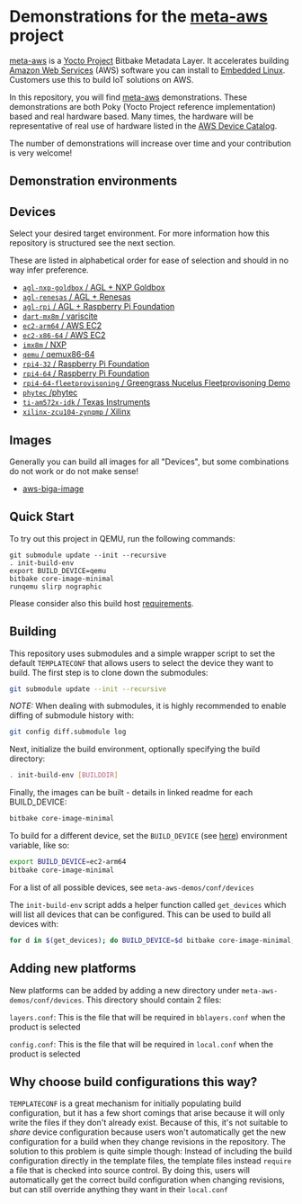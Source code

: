 # Demonstrations for the **[meta-aws](https://github.com/aws/meta-aws)** project

[meta-aws](https://github.com/aws/meta-aws) is a [Yocto
Project](https://www.yoctoproject.org/) Bitbake Metadata Layer. It
accelerates building [Amazon Web Services](https://aws.amazon.com)
(AWS) software you can install to [Embedded
Linux](https://elinux.org/Main_Page). Customers use this to build IoT
solutions on AWS.

In this repository, you will find
[meta-aws](https://github.com/aws/meta-aws) demonstrations.  These
demonstrations are both Poky (Yocto Project reference implementation)
based and real hardware based.  Many times, the hardware will be
representative of real use of hardware listed in the [AWS Device
Catalog](https://devices.amazonaws.com).

The number of demonstrations will increase over time and your
contribution is very welcome!

## Demonstration environments
## Devices

Select your desired target environment.  For more information how this
repository is structured see the next section.

These are listed in alphabetical order for ease of selection and
should in no way infer preference.

- [`agl-nxp-goldbox` / AGL + NXP Goldbox](meta-aws-demos/conf/devices/agl-nxp-goldbox/README.md)
- [`agl-renesas` / AGL + Renesas](meta-aws-demos/conf/devices/agl-renesas/README.md)
- [`agl-rpi` / AGL + Raspberry Pi Foundation](meta-aws-demos/conf/devices/agl-rpi/README.md)
- [`dart-mx8m` / variscite](meta-aws-demos/conf/devices/dart-mx8m/README.md)
- [`ec2-arm64` / AWS EC2](meta-aws-demos/conf/devices/ec2-arm64/README.md)
- [`ec2-x86-64` / AWS EC2](meta-aws-demos/conf/devices/ec2-x86-64/README.md)
- [`imx8m` / NXP](meta-aws-demos/conf/devices/imx8m/README.md)
- [`qemu` / qemux86-64](meta-aws-demos/conf/devices/qemu/README.md)
- [`rpi4-32` / Raspberry Pi Foundation](meta-aws-demos/conf/devices/rpi4-32/README.md)
- [`rpi4-64` / Raspberry Pi Foundation](meta-aws-demos/conf/devices/rpi4-64/README.md)
- [`rpi4-64-fleetprovisoning` / Greengrass Nucelus Fleetprovisoning Demo](meta-aws-demos/conf/devices/rpi4-64-fleetprovisoning/README.md)
- [`phytec` /phytec](meta-aws-demos/conf/devices/phytec/README.md)
- [`ti-am572x-idk` / Texas Instruments](meta-aws-demos/conf/devices/ti-am572x-idk/README.md)
- [`xilinx-zcu104-zynqmp` / Xilinx](meta-aws-demos/conf/devices/xilinx-zcu104-zynqmp/README.md)


## Images
Generally you can build all images for all "Devices", but some combinations do not work or do not make sense!
- [aws-biga-image](meta-aws-demos/recipes-core/images/aws-biga-image/README.md)

## Quick Start

To try out this project in QEMU, run the following commands:

```
git submodule update --init --recursive
. init-build-env
export BUILD_DEVICE=qemu
bitbake core-image-minimal
runqemu slirp nographic
```

Please consider also this build host [requirements](https://docs.yoctoproject.org/ref-manual/system-requirements.html#required-packages-for-the-build-host).

## Building

This repository uses submodules and a simple wrapper script to set the default
`TEMPLATECONF` that allows users to select the device they want to build. The
first step is to clone down the submodules:

```bash
git submodule update --init --recursive
```

*NOTE:* When dealing with submodules, it is highly recommended to enable
diffing of submodule history with:
```bash
git config diff.submodule log
```

Next, initialize the build environment, optionally specifying the build directory:

```bash
. init-build-env [BUILDDIR]
```

Finally, the images can be built - details in linked readme for each BUILD_DEVICE:

```bash
bitbake core-image-minimal
```
To build for a different device, set the `BUILD_DEVICE` (see [here](#Demonstration-environments)) environment variable,
like so:

```bash
export BUILD_DEVICE=ec2-arm64
bitbake core-image-minimal
```

For a list of all possible devices, see `meta-aws-demos/conf/devices`

The `init-build-env` script adds a helper function called `get_devices` which
will list all devices that can be configured. This can be used to build all devices with:

```bash
for d in $(get_devices); do BUILD_DEVICE=$d bitbake core-image-minimal; done
```

## Adding new platforms

New platforms can be added by adding a new directory under
`meta-aws-demos/conf/devices`. This directory should contain 2 files:

`layers.conf`: This is the file that will be required in `bblayers.conf` when
the product is selected

`config.conf`: This is the file that will be required in `local.conf` when the
product is selected

## Why choose build configurations this way?

`TEMPLATECONF` is a great mechanism for initially populating build
configuration, but it has a few short comings that arise because it will only
write the files if they don't already exist. Because of this, it's not suitable
to _share_ device configuration because users won't automatically get the new
configuration for a build when they change revisions in the repository. The
solution to this problem is quite simple though: Instead of including the build
configuration directly in the template files, the template files instead
`require` a file that is checked into source control. By doing this, users will
automatically get the correct build configuration when changing revisions, but
can still override anything they want in their `local.conf`

